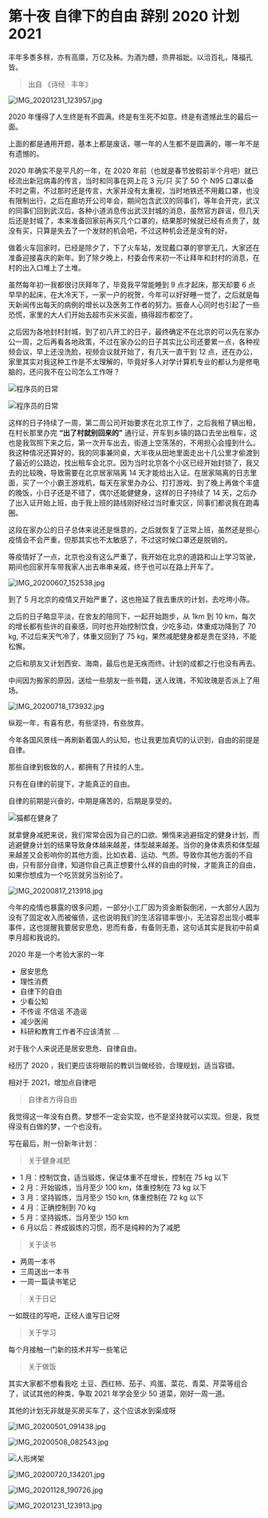 # 第十夜 自律下的自由 辞别 2020 计划 2021

丰年多黍多稌，亦有高廪，万亿及秭。为酒为醴，烝畀祖妣。以洽百礼，降福孔皆。

> 出自 《诗经 · 丰年》

![IMG_20201231_123957.jpg](https://upload-images.jianshu.io/upload_images/11674949-35ad62bcd9c1341d.jpg?imageMogr2/auto-orient/strip%7CimageView2/2/w/1240)

2020 年懂得了人生终是有不圆满。终是有生死不如意。终是有遗憾此生的最后一面。

上面的都是通用开题，基本上都是废话，哪一年的人生都不是圆满的，哪一年不是有遗憾的。

2020 年确实不是平凡的一年，在 2020 年前（也就是春节放假前半个月吧）就已经流出新冠病毒的传言，当时和同事在网上花 3 元/只 买了 50 个 N95 口罩以备不时之需，不过那时还是传言，大家并没有太重视，当时地铁还不用戴口罩，也没有限制出行，之后在廊坊开公司年会，期间包含武汉的同事们，等年会开完，武汉的同事们回到武汉后，各种小道消息传出武汉封城的消息，虽然官方辟谣，但几天后还是封城了，本来准备回家前再买几个口罩的，结果那时候就已经有点贵了，就没有买，只算是失去了一个发财的机会吧，不过这种机会还是没有的好。

做着火车回家时，已经是除夕了，下了火车站，发现戴口罩的寥寥无几，大家还在准备迎接喜庆的新年。到了除夕晚上，村委会传来初一不让拜年和封村的消息，在村的出入口堆上了土堆。

虽然每年初一我都很讨厌拜年了，毕竟我平常能睡到 9 点才起床，那天却要 6 点早早的起床，在大冷天下，一家一户的祝贺，今年可以好好睡一觉了，之后就是每天新闻传出每天的病例的增长以及医务工作者的努力。振奋人心同时也引起了一些恐慌，家里的大人们开始去超市买米买面，搞得超市都空了。

之后因为各地封村封城，到了初八开工的日子，最终确定不在北京的可以先在家办公一周，之后再看各地政策，不过在家办公的日子其实比公司还要累一点，各种视频会议，早上还没洗脸，视频会议就开始了，有几天一直干到 12 点，还在办公，家里其实对我这种工作是不太理解的，毕竟好多人对学计算机专业的都认为是修电脑的，还问我不在公司怎么工作呀？

![程序员的日常](https://upload-images.jianshu.io/upload_images/11674949-715837cbb8619ecf.jpg?imageMogr2/auto-orient/strip%7CimageView2/2/w/1240)

![程序员的日常](https://upload-images.jianshu.io/upload_images/11674949-56a6af0258f7c394.jpg?imageMogr2/auto-orient/strip%7CimageView2/2/w/1240)

这样的日子持续了一周，第二周公司开始要求在北京工作了，之后我租了辆出租，在村长那里办完 **“出了村就别回来的”** 通行证，开车到乡镇的路口去坐出租车，这也是我驾照下来之后，第一次开车出去，街道上空荡荡的，不用担心会撞到什么。我这种情况还算好的，我的同事兼同桌，大半夜从田地里面走出十几公里才偷渡到了最近的公路边，找出租车会北京。因为当时北京各个小区已经开始封锁了，我又去的比较晚，导致需要在北京居家隔离 14 天才能给出入证。在居家隔离的日志里面，买了一个小霸王游戏机，每天在家里办办公、打打游戏、到了晚上再做个丰盛的晚饭，小日子还是不错了，偶尔还能健健身，这样的日子持续了 14 天，之后办了出入证开始上班，由于我上班的路线刚好经过当时重灾区，同事们都说我在跑毒圈。

这段在家办公的日子总体来说还是惬意的，之后就恢复了正常上班，虽然还是担心疫情会不会严重，但那其实也不太敏感了，不过这时候口罩还是脱销的。

等疫情好了一点，北京也没有这么严重了，我开始在北京的道路和山上学习驾驶，期间也回家开车带我家人出去串串亲戚，终于也可以在路上开车了。

![IMG_20200607_152538.jpg](https://upload-images.jianshu.io/upload_images/11674949-7dda7ff2899e397d.jpg?imageMogr2/auto-orient/strip%7CimageView2/2/w/1240)

到了 5 月北京的疫情又开始严重了，这也拖延了我去重庆的计划，去吃垮小陈。

之后的日子略显平淡，在舍友的陪同下，一起开始跑步，从 1km 到 10 km，每次的增长都有些许的自豪感，同时也开始控制饮食，少吃多动，体重成功降到了 70 kg, 不过后来天气冷了，体重又回到了 75 kg，果然减肥健身都是贵在坚持，不能松懈。

之后和朋友又计划西安、海南，最后也是无疾而终。计划的成都之行也没有再去。

中间因为搬家的原因，送给一些朋友一些书籍，送人玫瑰，不知玫瑰是否派上了用场。

![IMG_20200718_173932.jpg](https://upload-images.jianshu.io/upload_images/11674949-57d3c4d35e3d3799.jpg?imageMogr2/auto-orient/strip%7CimageView2/2/w/1240)

纵观一年，有喜有悲，有些坚持，有些放弃。

今年各国风景线一再刷新着国人的认知，也让我更加真切的认识到，自由的前提是自律。

那些自律到极致的人，都拥有了开挂的人生。

只有在自律的前提下，才能真正的自由。

自律的前期是兴奋的，中期是痛苦的，后期是享受的。

![猫都在健身了](https://upload-images.jianshu.io/upload_images/11674949-d5ff432d89a063bb.jpg?imageMogr2/auto-orient/strip%7CimageView2/2/w/1240)

就拿健身减肥来说，我们常常会因为自己的口欲、懒惰来逃避指定的健身计划，而逃避健身计划的结果导致身体越来越差，体型越来越差。当你的身体素质和体型越来越差又会影响你的其他方面，比如衣着、运动、气质。导致你其他方面的不自由，只有部分自律，知道你自己真正想要什么样的自由的时候，才能真正的自由，如果你想成为一个吃货就另当别论了。

![IMG_20200817_213918.jpg](https://upload-images.jianshu.io/upload_images/11674949-5f3085f4f85e480c.jpg?imageMogr2/auto-orient/strip%7CimageView2/2/w/1240)

今年的疫情也暴露的很多问题，一部分小工厂因为资金断裂倒闭，一大部分人因为没有了固定收入而被催债，这也说明我们的生活容错率很小，无法容忍出现小概率事件，这也提醒我要居安思危，思而有备，有备则无患，这句话其实是我初中前桌李月超和我说的。

2020 年是一个考验大家的一年

- 居安思危
- 理性消费
- 自律下的自由
- 少看公知
- 不传谣 不信谣 不造谣
- 减少医闹
- 科研和教育工作者不应该清贫
...

对于我个人来说还是居安思危、自律自由。

经历了 2020 ，我们更应该将眼前的教训当做经验，合理规划，适当容错。

相对于 2021，增加点自律吧

> 自律者方得自由

我觉得这一年没有白费。梦想不一定会实现，也不是坚持就可以实现。但是，我觉得没有白做的梦，一个也没有。

写在最后，附一份新年计划：

> 关于健身减肥

- 1 月：控制饮食，适当锻炼，保证体重不在增长，控制在 75 kg 以下
- 2 月：开始锻炼，当月至少 100 km，体重控制在 73 kg 以下
- 3 月：坚持锻炼，当月至少 150 km,   体重控制在 72 kg 以下
- 4 月：正确控制到 70 kg
- 5 月：坚持锻炼，当月至少 150 km
- 6 月以后：养成锻炼的习惯，而不是纯粹的为了减肥

> 关于读书

- 两周一本书
- 三周送出一本书
- 一周一篇读书笔记

> 关于日记

一如既往的写吧，正经人谁写日记呀

> 关于学习

每个月接触一门新的技术并写一些笔记

> 关于做饭

其实大家都不想看我吃 土豆、西红柿、茄子、鸡蛋、菜花、青菜、芹菜等组合了，试试其他的种类，争取 2021 年学会至少 50 道菜，刚好一周一道。

其他的计划无非就是买房买车了，这个应该水到渠成呀

![IMG_20200501_091438.jpg](https://upload-images.jianshu.io/upload_images/11674949-d771c22372714aa8.jpg?imageMogr2/auto-orient/strip%7CimageView2/2/w/1240)

![IMG_20200508_082543.jpg](https://upload-images.jianshu.io/upload_images/11674949-14e4e05830a31306.jpg?imageMogr2/auto-orient/strip%7CimageView2/2/w/1240)

![人形烤架](https://upload-images.jianshu.io/upload_images/11674949-e8a706c7be73e0b2.jpg?imageMogr2/auto-orient/strip%7CimageView2/2/w/1240)

![IMG_20200720_134201.jpg](https://upload-images.jianshu.io/upload_images/11674949-be640dad1649347a.jpg?imageMogr2/auto-orient/strip%7CimageView2/2/w/1240)

![IMG_20201128_190726.jpg](https://upload-images.jianshu.io/upload_images/11674949-5aa180f11ae319cc.jpg?imageMogr2/auto-orient/strip%7CimageView2/2/w/1240)

![IMG_20201231_123913.jpg](https://upload-images.jianshu.io/upload_images/11674949-8df327e8c0dc7b14.jpg?imageMogr2/auto-orient/strip%7CimageView2/2/w/1240)
